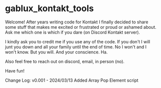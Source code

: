 # gablux_kontakt_tools

Welcome! After years writing code for Kontakt I finally decided to share some stuff that 
makes me excited or frustrated or proud or ashamed about. Ask me which one is which if you dare (on Discord Kontakt server).

I kindly ask you to credit me if you use any of the code. If you don't I will junt you down
and all your family until the end of time. No I won't and I won't know. But you will. And your conscience. Ha.

Also feel free to reach out on discord, email, in person (no).

Have fun!

Change Log:
    v0.001 - 2024/03/13
        Added Array Pop Element script
